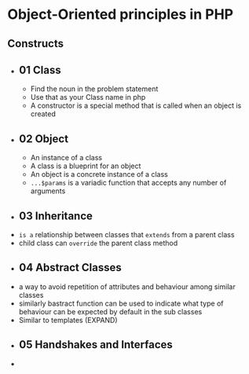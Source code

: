 # Object-Oriented principles in PHP

## Constructs
- ## 01 Class
  - Find the noun in the problem statement
  - Use that as your Class name in php
  - A constructor is a special method that is called when an object is created
- ## 02 Object
  - An instance of a class
  - A class is a blueprint for an object
  - An object is a concrete instance of a class
  - `...$params` is a variadic function that accepts any number of arguments
- ## 03 Inheritance
- `is a` relationship between classes that `extends` from a parent class
- child class can `override` the parent class method
- ## 04 Abstract Classes
- a way to avoid repetition of attributes and behaviour among similar classes
- similarly bastract function can be used to indicate what type of behaviour can be expected by default in the sub classes
- Similar to templates (EXPAND)
- ## 05 Handshakes and Interfaces
- 
